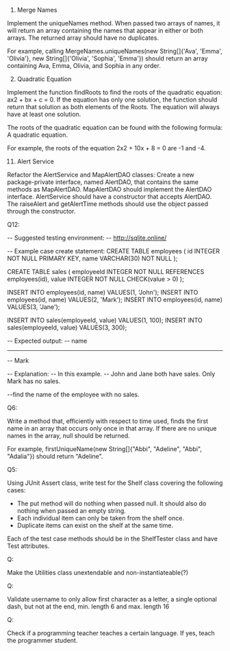 1. Merge Names

Implement the uniqueNames method. When passed two arrays of names, it will return an array containing the names that appear in either or both arrays. The returned array should have no duplicates.

For example, calling MergeNames.uniqueNames(new String[]{'Ava', 'Emma', 'Olivia'}, new String[]{'Olivia', 'Sophia', 'Emma'}) should return an array containing Ava, Emma, Olivia, and Sophia in any order.

2. Quadratic Equation

Implement the function findRoots to find the roots of the quadratic equation: ax2 + bx + c = 0. If the equation has only one solution, the function should return that solution as both elements of the Roots. The equation will always have at least one solution.

The roots of the quadratic equation can be found with the following formula: A quadratic equation.

For example, the roots of the equation 2x2 + 10x + 8 = 0 are -1 and -4.

11. Alert Service

Refactor the AlertService and MapAlertDAO classes:
Create a new package-private interface, named AlertDAO, that contains the same methods as MapAlertDAO.
MapAlertDAO should implement the AlertDAO interface.
AlertService should have a constructor that accepts AlertDAO.
The raiseAlert and getAlertTime methods should use the object passed through the constructor.

Q12:

-- Suggested testing environment:
-- http://sqlite.online/

-- Example case create statement:
CREATE TABLE employees (
  id INTEGER NOT NULL PRIMARY KEY,
  name VARCHAR(30) NOT NULL
);

CREATE TABLE sales (
  employeeId INTEGER NOT NULL REFERENCES employees(id), 
  value INTEGER NOT NULL CHECK(value > 0)
);

INSERT INTO employees(id, name) VALUES(1, 'John');
INSERT INTO employees(id, name) VALUES(2, 'Mark');
INSERT INTO employees(id, name) VALUES(3, 'Jane');

INSERT INTO sales(employeeId, value) VALUES(1, 100);
INSERT INTO sales(employeeId, value) VALUES(3, 300);

-- Expected output:
-- name
-- ----
-- Mark

-- Explanation:
-- In this example.
-- John and Jane both have sales. Only Mark has no sales.

--find the name of the employee with no sales.

Q6:

Write a method that, efficiently with respect to time used, finds the first name in an array that occurs only once in that array. If there are no unique names in the array, null should be returned.

For example, firstUniqueName(new String[]{"Abbi", "Adeline", "Abbi", "Adalia"}) should return "Adeline".

Q5:

Using JUnit Assert class, write test for the Shelf class covering the following cases:

- The put method will do nothing when passed null. It should also do nothing when passed an empty string.
- Each individual item can only be taken from the shelf once.
- Duplicate items can exist on the shelf at the same time.

Each of the test case methods should be in the ShelfTester class and have Test attributes.

Q:

Make the Utilities class unextendable and non-instantiateable(?)

Q:

Validate username to only allow first character as a letter, a single optional dash, but not at the end, min. length 6 and max. length 16

Q:

Check if a programming teacher teaches a certain language. If yes, teach the programmer student.